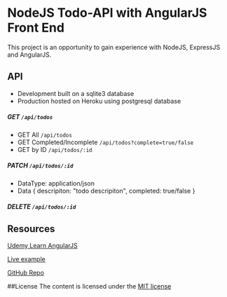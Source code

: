 # NodeJS Todo-API with AngularJS Front End
This project is an opportunity to gain experience with NodeJS, ExpressJS and AngularJS.

## API
- Development built on a sqlite3 database
- Production hosted on Heroku using postgresql database

##### GET `/api/todos`
- GET All `/api/todos`
- GET Completed/Incomplete `/api/todos?complete=true/false`
- GET by ID `/api/todos/:id`

##### PATCH `/api/todos/:id`
- DataType: application/json
- Data {
    descripiton: "todo descripiton",
    completed: true/false
  }

##### DELETE `/api/todos/:id`

## Resources
[Udemy Learn AngularJS](https://www.udemy.com/learn-angularjs/learn/v4/overview)

[Live example](http://todo-api-360paradigm.herokuapp.com/)

[GitHub Repo](https://github.com/cbm360/todo-api/)

##License
The content is licensed under the [MIT license](https://opensource.org/licenses/mit-license.php)

